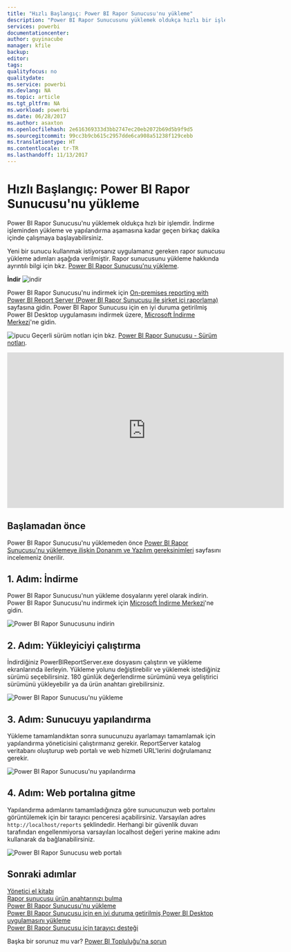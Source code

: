 ```yaml
---
title: "Hızlı Başlangıç: Power BI Rapor Sunucusu'nu yükleme"
description: "Power BI Rapor Sunucusunu yüklemek oldukça hızlı bir işlemdir. İndirme işleminden yükleme ve yapılandırma aşamasına kadar geçen birkaç dakika içinde çalışmaya başlayabilirsiniz."
services: powerbi
documentationcenter: 
author: guyinacube
manager: kfile
backup: 
editor: 
tags: 
qualityfocus: no
qualitydate: 
ms.service: powerbi
ms.devlang: NA
ms.topic: article
ms.tgt_pltfrm: NA
ms.workload: powerbi
ms.date: 06/28/2017
ms.author: asaxton
ms.openlocfilehash: 2e616369333d3bb2747ec20eb2072b69d5b9f9d5
ms.sourcegitcommit: 99cc3b9cb615c2957dde6ca908a51238f129cebb
ms.translationtype: HT
ms.contentlocale: tr-TR
ms.lasthandoff: 11/13/2017
---
```

# <a name="quickstart-install-power-bi-report-server"></a>Hızlı Başlangıç: Power BI Rapor Sunucusu'nu yükleme
Power BI Rapor Sunucusu'nu yüklemek oldukça hızlı bir işlemdir. İndirme işleminden yükleme ve yapılandırma aşamasına kadar geçen birkaç dakika içinde çalışmaya başlayabilirsiniz.

Yeni bir sunucu kullanmak istiyorsanız uygulamanız gereken rapor sunucusu yükleme adımları aşağıda verilmiştir. Rapor sunucusunu yükleme hakkında ayrıntılı bilgi için bkz. [Power BI Rapor Sunucusu'nu yükleme](install-report-server.md).

 **İndir** ![indir](media/quickstart-install-report-server/download.png "indir")

Power BI Rapor Sunucusu'nu indirmek için [On-premises reporting with Power BI Report Server (Power BI Rapor Sunucusu ile şirket içi raporlama)](https://powerbi.microsoft.com/report-server/) sayfasına gidin. Power BI Rapor Sunucusu için en iyi duruma getirilmiş Power BI Desktop uygulamasını indirmek üzere, [Microsoft İndirme Merkezi](https://go.microsoft.com/fwlink/?linkid=837581)'ne gidin.

![ipucu](media/quickstart-install-report-server/fyi-tip.png "ipucu") Geçerli sürüm notları için bkz. [Power BI Rapor Sunucusu - Sürüm notları](release-notes.md).

<iframe width="640" height="360" src="https://www.youtube.com/embed/zacaEb9A4F0?showinfo=0" frameborder="0" allowfullscreen></iframe>

## <a name="before-you-begin"></a>Başlamadan önce
Power BI Rapor Sunucusu'nu yüklemeden önce [Power BI Rapor Sunucusu'nu yüklemeye ilişkin Donanım ve Yazılım gereksinimleri](system-requirements.md) sayfasını incelemeniz önerilir.

## <a name="step-1-download"></a>1. Adım: İndirme
Power BI Rapor Sunucusu'nun yükleme dosyalarını yerel olarak indirin. Power BI Rapor Sunucusu'nu indirmek için [Microsoft İndirme Merkezi](https://go.microsoft.com/fwlink/?linkid=839351)'ne gidin.

![Power BI Rapor Sunucusunu indirin](media/quickstart-install-report-server/download-pbireportserver.png)

## <a name="step-2-run-installer"></a>2. Adım: Yükleyiciyi çalıştırma
İndirdiğiniz PowerBIReportServer.exe dosyasını çalıştırın ve yükleme ekranlarında ilerleyin. Yükleme yolunu değiştirebilir ve yüklemek istediğiniz sürümü seçebilirsiniz. 180 günlük değerlendirme sürümünü veya geliştirici sürümünü yükleyebilir ya da ürün anahtarı girebilirsiniz.

![Power BI Rapor Sunucusu'nu yükleme](media/quickstart-install-report-server/pbireportserver-install.png)

## <a name="step-3-configure-the-server"></a>3. Adım: Sunucuyu yapılandırma
Yükleme tamamlandıktan sonra sunucunuzu ayarlamayı tamamlamak için yapılandırma yöneticisini çalıştırmanız gerekir. ReportServer katalog veritabanı oluşturup web portalı ve web hizmeti URL'lerini doğrulamanız gerekir.

![Power BI Rapor Sunucusu'nu yapılandırma](media/quickstart-install-report-server/pbireportserver-configure.png)

## <a name="step-4-browse-to-web-portal"></a>4. Adım: Web portalına gitme
Yapılandırma adımlarını tamamladığınıza göre sunucunuzun web portalını görüntülemek için bir tarayıcı penceresi açabilirsiniz. Varsayılan adres `http://localhost/reports` şeklindedir. Herhangi bir güvenlik duvarı tarafından engellenmiyorsa varsayılan localhost değeri yerine makine adını kullanarak da bağlanabilirsiniz.

![Power BI Rapor Sunucusu web portalı](media/quickstart-install-report-server/web-portal.png)

## <a name="next-steps"></a>Sonraki adımlar
[Yönetici el kitabı](admin-handbook-overview.md)  
[Rapor sunucusu ürün anahtarınızı bulma](find-product-key.md)  
[Power BI Rapor Sunucusu'nu yükleme](install-report-server.md)  
[Power BI Rapor Sunucusu için en iyi duruma getirilmiş Power BI Desktop uygulamasını yükleme](install-powerbi-desktop.md)  
[Power BI Rapor Sunucusu için tarayıcı desteği](browser-support.md)

Başka bir sorunuz mu var? [Power BI Topluluğu'na sorun](https://community.powerbi.com/)

